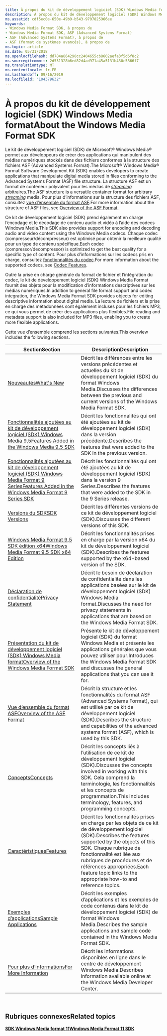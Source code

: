 ```yaml
---
title: À propos du kit de développement logiciel (SDK) Windows Media format
description: À propos du kit de développement logiciel (SDK) Windows Media format
ms.assetid: cdf5ec0e-650e-49b9-b543-9707825966ee
keywords:
- Windows Media Format SDK, à propos de
- Windows Media Format SDK, ASF (Advanced Systems Format)
- ASF (Advanced Systems Format), à propos de
- ASF (format de systèmes avancés), à propos de
ms.topic: article
ms.date: 05/31/2018
ms.openlocfilehash: dd784a864290cc2404655cb8602aefa3f5d6f8c2
ms.sourcegitcommit: 2d531328b6ed82d4ad971a45a5131b430c5866f7
ms.translationtype: MT
ms.contentlocale: fr-FR
ms.lasthandoff: 09/16/2019
ms.locfileid: "104379632"
---
```

# <a name="about-the-windows-media-format-sdk"></a><span data-ttu-id="27d9f-107">À propos du kit de développement logiciel (SDK) Windows Media format</span><span class="sxs-lookup"><span data-stu-id="27d9f-107">About the Windows Media Format SDK</span></span>

<span data-ttu-id="27d9f-108">Le kit de développement logiciel (SDK) de Microsoft® Windows Media® permet aux développeurs de créer des applications qui manipulent des médias numériques stockés dans des fichiers conformes à la structure des fichiers ASF (Advanced Systems Format).</span><span class="sxs-lookup"><span data-stu-id="27d9f-108">The Microsoft® Windows Media® Format Software Development Kit (SDK) enables developers to create applications that manipulate digital media stored in files conforming to the Advanced Systems Format (ASF) file structure.</span></span> <span data-ttu-id="27d9f-109">La structure ASF est un format de conteneur polyvalent pour les médias de [*streaming*](wmformat-glossary.md) arbitraires.</span><span class="sxs-lookup"><span data-stu-id="27d9f-109">The ASF structure is a versatile container format for arbitrary [*streaming*](wmformat-glossary.md) media.</span></span> <span data-ttu-id="27d9f-110">Pour plus d’informations sur la structure des fichiers ASF, consultez [vue d’ensemble du format ASF](overview-of-the-asf-format.md).</span><span class="sxs-lookup"><span data-stu-id="27d9f-110">For more information about the structure of ASF files, see [Overview of the ASF Format](overview-of-the-asf-format.md).</span></span>

<span data-ttu-id="27d9f-111">Ce kit de développement logiciel (SDK) prend également en charge l’encodage et le décodage de contenu audio et vidéo à l’aide des codecs Windows Media.</span><span class="sxs-lookup"><span data-stu-id="27d9f-111">This SDK also provides support for encoding and decoding audio and video content using the Windows Media codecs.</span></span> <span data-ttu-id="27d9f-112">Chaque codec (compresseur/décompresseur) est optimisé pour obtenir la meilleure qualité pour un type de contenu spécifique.</span><span class="sxs-lookup"><span data-stu-id="27d9f-112">Each codec (compressor/decompressor) is optimized to get the best quality for a specific type of content.</span></span> <span data-ttu-id="27d9f-113">Pour plus d’informations sur les codecs pris en charge, consultez [fonctionnalités du codec](codec-features.md).</span><span class="sxs-lookup"><span data-stu-id="27d9f-113">For more information about the supported codecs, see [Codec Features](codec-features.md).</span></span>

<span data-ttu-id="27d9f-114">Outre la prise en charge générale du format de fichier et l’intégration du codec, le kit de développement logiciel (SDK) Windows Media Format fournit des objets pour la modification d’informations descriptives sur les médias numériques.</span><span class="sxs-lookup"><span data-stu-id="27d9f-114">In addition to general file format support and codec integration, the Windows Media Format SDK provides objects for editing descriptive information about digital media.</span></span> <span data-ttu-id="27d9f-115">La lecture de fichiers et la prise en charge des métadonnées sont également incluses pour les fichiers MP3, ce qui vous permet de créer des applications plus flexibles.</span><span class="sxs-lookup"><span data-stu-id="27d9f-115">File reading and metadata support is also included for MP3 files, enabling you to create more flexible applications.</span></span>

<span data-ttu-id="27d9f-116">Cette vue d’ensemble comprend les sections suivantes.</span><span class="sxs-lookup"><span data-stu-id="27d9f-116">This overview includes the following sections.</span></span>



| <span data-ttu-id="27d9f-117">Section</span><span class="sxs-lookup"><span data-stu-id="27d9f-117">Section</span></span>                                                                                                                | <span data-ttu-id="27d9f-118">Description</span><span class="sxs-lookup"><span data-stu-id="27d9f-118">Description</span></span>                                                                                                                           |
|------------------------------------------------------------------------------------------------------------------------|---------------------------------------------------------------------------------------------------------------------------------------|
| [<span data-ttu-id="27d9f-119">Nouveautés</span><span class="sxs-lookup"><span data-stu-id="27d9f-119">What's New</span></span>](whats-new.md)                                                                                            | <span data-ttu-id="27d9f-120">Décrit les différences entre les versions précédentes et actuelles du kit de développement logiciel (SDK) du format Windows Media.</span><span class="sxs-lookup"><span data-stu-id="27d9f-120">Discusses the differences between the previous and current versions of the Windows Media Format SDK.</span></span>                                  |
| [<span data-ttu-id="27d9f-121">Fonctionnalités ajoutées au kit de développement logiciel (SDK) Windows Media 9,5</span><span class="sxs-lookup"><span data-stu-id="27d9f-121">Features Added in the Windows Media 9.5 SDK</span></span>](features-added-in-the-windows-media-9-5-sdk.md)                         | <span data-ttu-id="27d9f-122">Décrit les fonctionnalités qui ont été ajoutées au kit de développement logiciel (SDK) dans la version précédente.</span><span class="sxs-lookup"><span data-stu-id="27d9f-122">Describes the features that were added to the SDK in the previous version.</span></span>                                                            |
| [<span data-ttu-id="27d9f-123">Fonctionnalités ajoutées au kit de développement logiciel (SDK) Windows Media Format 9 Series</span><span class="sxs-lookup"><span data-stu-id="27d9f-123">Features Added in the Windows Media Format 9 Series SDK</span></span>](features-added-in-the-windows-media-format-9-series-sdk.md) | <span data-ttu-id="27d9f-124">Décrit les fonctionnalités qui ont été ajoutées au kit de développement logiciel (SDK) dans la version 9 Series.</span><span class="sxs-lookup"><span data-stu-id="27d9f-124">Describes the features that were added to the SDK in the 9 Series release.</span></span>                                                            |
| [<span data-ttu-id="27d9f-125">Versions du SDK</span><span class="sxs-lookup"><span data-stu-id="27d9f-125">SDK Versions</span></span>](sdk-versions.md)                                                                                       | <span data-ttu-id="27d9f-126">Décrit les différentes versions de ce kit de développement logiciel (SDK).</span><span class="sxs-lookup"><span data-stu-id="27d9f-126">Discusses the different versions of this SDK.</span></span>                                                                                         |
| [<span data-ttu-id="27d9f-127">Windows Media Format 9,5 SDK édition x64</span><span class="sxs-lookup"><span data-stu-id="27d9f-127">Windows Media Format 9.5 SDK x64 Edition</span></span>](windows-media-format-9-5-sdk-x64-edition.md)                               | <span data-ttu-id="27d9f-128">Décrit les fonctionnalités prises en charge par la version x64 du kit de développement logiciel (SDK).</span><span class="sxs-lookup"><span data-stu-id="27d9f-128">Describes the features supported by the x64-based version of the SDK.</span></span>                                                                 |
| [<span data-ttu-id="27d9f-129">Déclaration de confidentialité</span><span class="sxs-lookup"><span data-stu-id="27d9f-129">Privacy Statement</span></span>](privacy-statement.md)                                                                             | <span data-ttu-id="27d9f-130">Décrit le besoin de déclaration de confidentialité dans les applications basées sur le kit de développement logiciel (SDK) Windows Media format.</span><span class="sxs-lookup"><span data-stu-id="27d9f-130">Discusses the need for privacy statements in applications that are based on the Windows Media Format SDK.</span></span>                             |
| [<span data-ttu-id="27d9f-131">Présentation du kit de développement logiciel (SDK) Windows Media format</span><span class="sxs-lookup"><span data-stu-id="27d9f-131">Overview of the Windows Media Format SDK</span></span>](overview-of-the-windows-media-format-sdk.md)                               | <span data-ttu-id="27d9f-132">Présente le kit de développement logiciel (SDK) du format Windows Media et présente les applications générales que vous pouvez utiliser pour.</span><span class="sxs-lookup"><span data-stu-id="27d9f-132">Introduces the Windows Media Format SDK and discusses the general applications that you can use it for.</span></span>                               |
| [<span data-ttu-id="27d9f-133">Vue d’ensemble du format ASF</span><span class="sxs-lookup"><span data-stu-id="27d9f-133">Overview of the ASF Format</span></span>](overview-of-the-asf-format.md)                                                           | <span data-ttu-id="27d9f-134">Décrit la structure et les fonctionnalités du format ASF (Advanced Systems Format), qui est utilisé par ce kit de développement logiciel (SDK).</span><span class="sxs-lookup"><span data-stu-id="27d9f-134">Describes the structure and capabilities of the advanced systems format (ASF), which is used by this SDK.</span></span>                             |
| [<span data-ttu-id="27d9f-135">Concepts</span><span class="sxs-lookup"><span data-stu-id="27d9f-135">Concepts</span></span>](concepts.md)                                                                                               | <span data-ttu-id="27d9f-136">Décrit les concepts liés à l’utilisation de ce kit de développement logiciel (SDK).</span><span class="sxs-lookup"><span data-stu-id="27d9f-136">Discusses the concepts involved in working with this SDK.</span></span> <span data-ttu-id="27d9f-137">Cela comprend la terminologie, les fonctionnalités et les concepts de programmation.</span><span class="sxs-lookup"><span data-stu-id="27d9f-137">This includes terminology, features, and programming concepts.</span></span>              |
| [<span data-ttu-id="27d9f-138">Caractéristiques</span><span class="sxs-lookup"><span data-stu-id="27d9f-138">Features</span></span>](features.md)                                                                                               | <span data-ttu-id="27d9f-139">Décrit les fonctionnalités prises en charge par les objets de ce kit de développement logiciel (SDK).</span><span class="sxs-lookup"><span data-stu-id="27d9f-139">Describes the features supported by the objects of this SDK.</span></span> <span data-ttu-id="27d9f-140">Chaque rubrique de fonctionnalité est liée aux rubriques de procédures et de références appropriées.</span><span class="sxs-lookup"><span data-stu-id="27d9f-140">Each feature topic links to the appropriate how-to and reference topics.</span></span> |
| [<span data-ttu-id="27d9f-141">Exemples d’applications</span><span class="sxs-lookup"><span data-stu-id="27d9f-141">Sample Applications</span></span>](sample-applications.md)                                                                         | <span data-ttu-id="27d9f-142">Décrit les exemples d’applications et les exemples de code contenus dans le kit de développement logiciel (SDK) de format Windows Media.</span><span class="sxs-lookup"><span data-stu-id="27d9f-142">Describes the sample applications and sample code contained in the Windows Media Format SDK.</span></span>                                          |
| [<span data-ttu-id="27d9f-143">Pour plus d’informations</span><span class="sxs-lookup"><span data-stu-id="27d9f-143">For More Information</span></span>](for-more-information.md)                                                                       | <span data-ttu-id="27d9f-144">Décrit les informations disponibles en ligne dans le centre de développement Windows Media.</span><span class="sxs-lookup"><span data-stu-id="27d9f-144">Describes information available online at the Windows Media Developer Center.</span></span>                                                         |



 

## <a name="related-topics"></a><span data-ttu-id="27d9f-145">Rubriques connexes</span><span class="sxs-lookup"><span data-stu-id="27d9f-145">Related topics</span></span>

<dl> <dt>

[<span data-ttu-id="27d9f-146">**SDK Windows Media format 11**</span><span class="sxs-lookup"><span data-stu-id="27d9f-146">**Windows Media Format 11 SDK**</span></span>](windows-media-format-11-sdk.md)
</dt> </dl>

 

 




